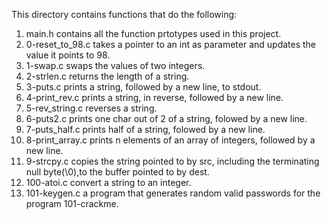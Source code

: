 This directory contains functions that do the following:
1. main.h contains all the function prtotypes used in this project.
2. 0-reset_to_98.c takes a pointer to an int as parameter and updates the value it points to 98.
3. 1-swap.c swaps the values of two integers.
4. 2-strlen.c returns the length of a string.
5. 3-puts.c prints a string, followed by a new line, to stdout.
6. 4-print_rev.c prints a string, in reverse, followed by a new line.
7. 5-rev_string.c reverses a string.
8. 6-puts2.c prints one char out of 2 of a string, folowed by a new line.
9. 7-puts_half.c prints half of a string, folowed by a new line.
10. 8-print_array.c prints n elements of an array of integers, followed by a new line.
11. 9-strcpy.c copies the string pointed to by src, including the terminating null byte(\0),to the buffer pointed to by dest.
12. 100-atoi.c convert a string to an integer.
13. 101-keygen.c a program that generates random valid passwords for the program 101-crackme.